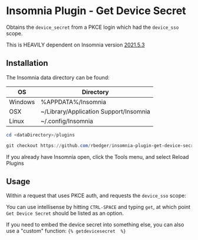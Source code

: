 # Insomnia Plugin - Get Device Secret

Obtains the `device_secret` from a PKCE login which had the `device_sso` scope.

This is HEAVILY dependent on Insomnia version [2021.5.3](https://github.com/Kong/insomnia/releases/tag/core%402021.5.3)

## Installation

The Insomnia data directory can be found:

| OS | Directory |
| -- | --------- |
| Windows | %APPDATA%/Insomnia |
| OSX | ~/Library/Application Support/Insomnia |
| Linux | ~/.config/Insomnia |

```powershell
cd <dataDirectory>/plugins

git checkout https://github.com/rbedger/insomnia-plugin-get-device-secret.git
```

If you already have Insomnia open, click the Tools menu, and select Reload Plugins

## Usage

Within a request that uses PKCE auth, and requests the `device_sso` scope:

You can use intellisense by hitting `CTRL-SPACE` and typing `get`, at which point `Get Device Secret` should be listed as an option.

If you need to embed the device secret into something else, you can also use a "custom" function: `{% getdevicesecret  %}`
